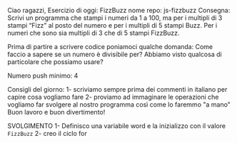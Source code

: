 Ciao ragazzi, Esercizio di oggi: FizzBuzz
nome repo: js-fizzbuzz
Consegna: Scrivi un programma che stampi i numeri da 1 a 100, ma per i multipli di 3 stampi “Fizz” al posto del numero e per i multipli di 5 stampi Buzz. Per i numeri che sono sia multipli di 3 che di 5 stampi FizzBuzz.

Prima di partire a scrivere codice poniamoci qualche domanda:
Come faccio a sapere se un numero è divisibile per? Abbiamo visto qualcosa di particolare che possiamo usare?

Numero push minimo: 4

Consigli del giorno:
1- scriviamo sempre prima dei commenti in italiano per capire cosa vogliamo fare
2- proviamo ad immaginare le operazioni che vogliamo far svolgere al nostro programma così come lo faremmo "a mano"
Buon lavoro e buon divertimento!

SVOLGIMENTO
1- Definisco una variabile word e la inizializzo con il valore `FizzBuzz`
2- creo il ciclo for
